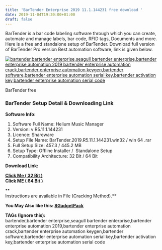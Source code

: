 ```yaml
---
title: 'BarTender Enterprise 2019 11.1.144231 free download '
date: 2019-11-04T19:30:00+01:00
draft: false
---
```


BarTender is a bar code labeling software through which you can create, automate and manage labels, bar code, RFID tags, Documents and more. Here is a free and standalone setup of BarTender. Download full version of BarTender Pro version Best automation software, link is given below.

  

  

[![bartender,bartender enterprise,seagull bartender enterprise,bartender enterprise automation 2019,bartender enterprise automation crack,bartender enterprise automation keygen,bartender software,bartender enterprise automation serial key,bartender activation key,bartender enterprise automation serial code](https://1.bp.blogspot.com/-sKLmLdojsI0/XcBspxZ2K4I/AAAAAAAAAwo/iK5q0b0Dv88IlAp-xc3UDnbf9OL1jOGGACLcBGAsYHQ/s320/BarTender-enterprise-free.png "BarTender Enterprise free")](https://1.bp.blogspot.com/-sKLmLdojsI0/XcBspxZ2K4I/AAAAAAAAAwo/iK5q0b0Dv88IlAp-xc3UDnbf9OL1jOGGACLcBGAsYHQ/s1600/BarTender-enterprise-free.png)

BarTender free

  

  

### BarTender Setup Detail & Downloading Link

  

  

**Software Info:**

1.  Software Full Name: Helium Music Manager 
2.  Version: v R5.11.1.144231
3.  Licence: Shareware
4.  Setup File Name: BarTender.2019.R5.11.1.144231.win32 / win 64 .rar
5.  Full Setup Size: 457.3 / 445.2 MB
6.  Setup Type: Offline Installer /  Standalone Setup
7.  Compatibility Architecture: 32 Bit / 64 Bit 

**Download Link:**

**[Click Me ( 32 Bit )](https://usersdrive.com/rc6m3w436e9i.html)**  
**[Click ME ( 64 Bit )](https://usersdrive.com/v9kh79up9w43.html)**  
  
**  
Instructions are available in File (Cracking Method).**  
  
  
  

**You May Also like this: [8GadgetPack](https://pcappsstock.blogspot.com/2019/10/8gadgetpack-31-latest-free-download.html)**

  

  

  

**TAGs (Ignore this):**  
bartender,bartender enterprise,seagull bartender enterprise,bartender enterprise automation 2019,bartender enterprise automation crack,bartender enterprise automation keygen,bartender software,bartender enterprise automation serial key,bartender activation key,bartender enterprise automation serial code